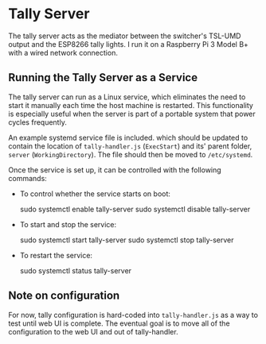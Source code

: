 # Tally Server

The tally server acts as the mediator between the switcher's TSL-UMD output and
the ESP8266 tally lights. I run it on a Raspberry Pi 3 Model B+ with a wired
network connection.

## Running the Tally Server as a Service

The tally server can run as a Linux service, which eliminates the need to start
it manually each time the host machine is restarted. This functionality is
especially useful when the server is part of a portable system that power
cycles frequently.

An example systemd service file is included. which should be updated to contain
the location of `tally-handler.js` (`ExecStart`) and its' parent folder,
`server` (`WorkingDirectory`). The file should then be moved to `/etc/systemd`.

Once the service is set up, it can be controlled with the following commands:
- To control whether the service starts on boot:

    sudo systemctl enable tally-server
    sudo systemctl disable tally-server

- To start and stop the service:

    sudo systemctl start tally-server
    sudo systemctl stop tally-server

- To restart the service:

    sudo systemctl status tally-server

## Note on configuration

For now, tally configuration is hard-coded into `tally-handler.js` as a way to
test until web UI is complete. The eventual goal is to move all of the
configuration to the web UI and out of tally-handler.

